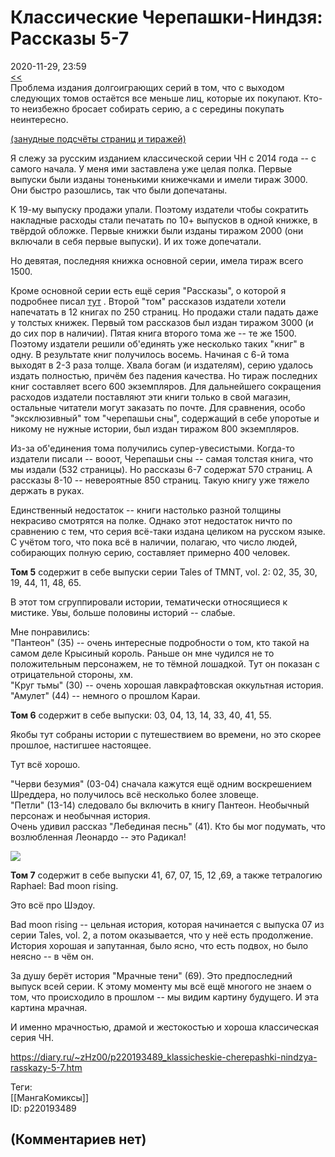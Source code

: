Классические Черепашки-Ниндзя: Рассказы 5-7
===========================================

  
2020-11-29, 23:59  
  [<<](TMNT%20Adventures%20тома%201-6%20(русское%20издание))    
 Проблема издания долгоиграющих серий в том, что с выходом следующих томов остаётся все меньше лиц, которые их покупают. Кто-то неизбежно бросает собирать серию, а с середины покупать неинтересно.   
   
  [(занудные подсчёты страниц и тиражей)](https://zHz00.diary.ru/p220193489.htm?index=1#linkmore220193489m1)      
   
 Я слежу за русским изданием классической серии ЧН с 2014 года -- с самого начала. У меня ими заставлена уже целая полка. Первые выпуски были изданы тоненькими книжечками и имели тираж 3000. Они быстро разошлись, так что были допечатаны.   
   
 К 19-му выпуску продажи упали. Поэтому издатели чтобы сократить накладные расходы стали печатать по 10+ выпусков в одной книжке, в твёрдой обложке. Первые книжки были изданы тиражом 2000 (они включали в себя первые выпуски). И их тоже допечатали.   
   
 Но девятая, последняя книжка основной серии, имела тираж всего 1500.   
   
 Кроме основной серии есть ещё серия "Рассказы", о которой я подробнее писал  [тут](Классические%20Черепашки-Ниндзя%20Черепашьи%20сны,%20Рассказы%203-4)  . Второй "том" рассказов издатели хотели напечатать в 12 книгах по 250 страниц. Но продажи стали падать даже у толстых книжек. Первый том рассказов был издан тиражом 3000 (и до сих пор в наличии). Пятая книга второго тома же -- те же 1500. Поэтому издатели решили об'единять уже несколько таких "книг" в одну. В результате книг получилось восемь. Начиная с 6-й тома выходят в 2-3 раза толще. Хвала богам (и издателям), серию удалось издать полностью, причём без падения качества. Но тираж последних книг составляет всего 600 экземпляров. Для дальнейшего сокращения расходов издатели поставляют эти книги только в свой магазин, остальные читатели могут заказать по почте. Для сравнения, особо "эксклюзивный" том "черепашьи сны", содержащий в себе упоротые и никому не нужные истории, был издан тиражом 800 экземпляров.   
   
 Из-за об'единения тома получились супер-увесистыми. Когда-то издатели писали -- вооот, Черепашьи сны -- самая толстая книга, что мы издали (532 страницы). Но рассказы 6-7 содержат 570 страниц. А рассказы 8-10 -- невероятные 850 страниц. Такую книгу уже тяжело держать в руках.   
   
 Единственный недостаток -- книги настолько разной толщины некрасиво смотрятся на полке. Однако этот недостаток ничто по сравнению с тем, что серия всё-таки издана целиком на русском языке. С учётом того, что пока всё в наличии, полагаю, что число людей, собирающих полную серию, составляет примерно 400 человек.     
   
  **Том 5**  содержит в себе выпуски серии Tales of TMNT, vol. 2: 02, 35, 30, 19, 44, 11, 48, 65.   
   
 В этот том сгруппировали истории, тематически относящиеся к мистике. Увы, больше половины историй -- слабые.   
   
 Мне понравились:   
 "Пантеон" (35) -- очень интересные подробности о том, кто такой на самом деле Крысиный король. Раньше он мне чудился не то положительным персонажем, не то тёмной лошадкой. Тут он показан с отрицательной стороны, хм.   
 "Круг тьмы" (30) -- очень хорошая лавкрафтовская оккультная история.   
 "Амулет" (44) -- немного о прошлом Караи.   
   
  **Том 6**  содержит в себе выпуски: 03, 04, 13, 14, 33, 40, 41, 55.   
   
 Якобы тут собраны истории с путешествием во времени, но это скорее прошлое, настигшее настоящее.   
   
 Тут всё хорошо.   
   
 "Черви безумия" (03-04) сначала кажутся ещё одним воскрешением Шреддера, но получилось всё несколько более зловеще.   
 "Петли" (13-14) следовало бы включить в книгу Пантеон. Необычный персонаж и необычная история.   
 Очень удивил рассказ "Лебединая песнь" (41). Кто бы мог подумать, что возлюбленная Леонардо -- это Радикал!   
   
  ![](https://i.imgur.com/dDkuxdd.png)    
   
  **Том 7**  содержит в себе выпуски 41, 67, 07, 15, 12 ,69, а также тетралогию Raphael: Bad moon rising.   
   
 Это всё про Шэдоу.   
   
 Bad moon rising -- цельная история, которая начинается с выпуска 07 из серии Tales, vol. 2, а потом оказывается, что у неё есть продолжение. История хорошая и запутанная, было ясно, что есть подвох, но было неясно -- в чём он.   
   
 За душу берёт история "Мрачные тени" (69). Это предпоследний выпуск всей серии. К этому моменту мы всё ещё многого не знаем о том, что происходило в прошлом -- мы видим картину будущего. И эта картина мрачная.   
   
 И именно мрачностью, драмой и жестокостью и хороша классическая серия ЧН.   
  
<https://diary.ru/~zHz00/p220193489_klassicheskie-cherepashki-nindzya-rasskazy-5-7.htm>  
  
Теги:  
[[МангаКомиксы]]  
ID: p220193489  


(Комментариев нет)
------------------